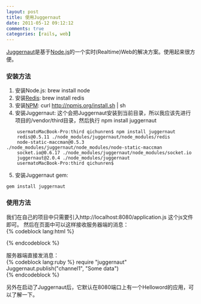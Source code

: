 ```yaml
---
layout: post
title: 使用Juggernaut
date: 2011-05-12 09:12:12
comments: true
categories: [rails, web]
---           
```


[Juggernaut](https://github.com/maccman/juggernaut)是基于[Node.js](http://nodejs.org/)的一个实时(Realtime)Web的解决方案。使用起来很方便。

### 安装方法

1. 安装Node.js: brew install node
2. 安装[Redis](http://code.google.com/p/redis): brew install redis
3. 安装[NPM](http://npmjs.org/): curl http://npmjs.org/install.sh | sh
4. 安装Juggernaut: 这个会把Juggernaut安装到当前目录，所以我应该先进行项目的/vendor/third目录，然后执行 npm install juggernaut 
```
    usermatoMacBook-Pro:third qichunren$ npm install juggernaut
    redis@0.5.11 ./node_modules/juggernaut/node_modules/redis
    node-static-maccman@0.5.3 ./node_modules/juggernaut/node_modules/node-static-maccman
    socket.io@0.6.17 ./node_modules/juggernaut/node_modules/socket.io
    juggernaut@2.0.4 ./node_modules/juggernaut
    usermatoMacBook-Pro:third qichunren$  
```

5. 安装Juggernaut gem: 
```
gem install juggernaut
```

### 使用方法                              

我们在自己的项目中只需要引入http://localhost:8080/application.js 这个js文件即可。
然后在页面中可以这样接收服务器端的消息：   
{% codeblock lang:html %}
<script type="text/javascript" charset="utf-8">
  var jug = new Juggernaut;
  jug.subscribe("channel1", function(data){
    console.log("Got data: " + data);
  });
</script>         
{% endcodeblock %}

服务器端直接发消息：  
{% codeblock lang:ruby %}
require "juggernaut"
Juggernaut.publish("channel1", "Some data")  
{% endcodeblock %}  

另外在启动了Juggernaut后，它默认在8080端口上有一个Helloword的应用，可以了解一下。

